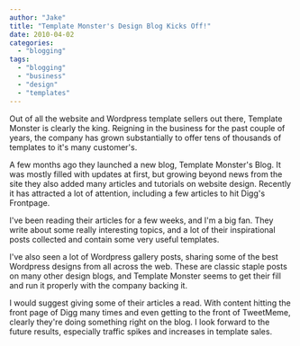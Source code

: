 ```yaml
---
author: "Jake"
title: "Template Monster's Design Blog Kicks Off!"
date: 2010-04-02
categories: 
  - "blogging"
tags: 
  - "blogging"
  - "business"
  - "design"
  - "templates"
---
```


Out of all the website and Wordpress template sellers out there, Template Monster is clearly the king. Reigning in the business for the past couple of years, the company has grown substantially to offer tens of thousands of templates to it's many customer's.

<!--more-->

A few months ago they launched a new blog, Template Monster's Blog. It was mostly filled with updates at first, but growing beyond news from the site they also added many articles and tutorials on website design. Recently it has attracted a lot of attention, including a few articles to hit Digg's Frontpage.

I've been reading their articles for a few weeks, and I'm a big fan. They write about some really interesting topics, and a lot of their inspirational posts collected and contain some very useful templates.

I've also seen a lot of Wordpress gallery posts, sharing some of the best Wordpress designs from all across the web. These are classic staple posts on many other design blogs, and Template Monster seems to get their fill and run it properly with the company backing it.

I would suggest giving some of their articles a read. With content hitting the front page of Digg many times and even getting to the front of TweetMeme, clearly they're doing something right on the blog. I look forward to the future results, especially traffic spikes and increases in template sales.
